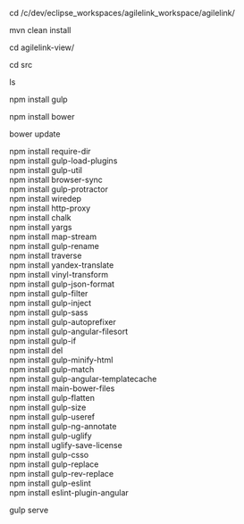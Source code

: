 cd /c/dev/eclipse_workspaces/agilelink_workspace/agilelink/

mvn clean install

cd agilelink-view/

cd src

ls

npm install gulp

npm install bower

bower update

npm install require-dir  
npm install gulp-load-plugins  
npm install gulp-util  
npm install browser-sync  
npm install gulp-protractor  
npm install wiredep  
npm install http-proxy  
npm install chalk  
npm install yargs  
npm install map-stream  
npm install gulp-rename  
npm install traverse  
npm install yandex-translate  
npm install vinyl-transform  
npm install gulp-json-format  
npm install gulp-filter  
npm install gulp-inject  
npm install gulp-sass  
npm install gulp-autoprefixer  
npm install gulp-angular-filesort  
npm install gulp-if  
npm install del  
npm install gulp-minify-html  
npm install gulp-match  
npm install gulp-angular-templatecache  
npm install main-bower-files  
npm install gulp-flatten  
npm install gulp-size  
npm install gulp-useref  
npm install gulp-ng-annotate  
npm install gulp-uglify  
npm install uglify-save-license  
npm install gulp-csso  
npm install gulp-replace  
npm install gulp-rev-replace  
npm install gulp-eslint  
npm install eslint-plugin-angular  


gulp serve
